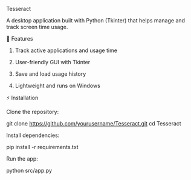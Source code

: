 Tesseract

A desktop application built with Python (Tkinter) that helps manage and track screen time usage.

🚀 Features

1. Track active applications and usage time

2. User-friendly GUI with Tkinter

3. Save and load usage history

4. Lightweight and runs on Windows


⚡ Installation

Clone the repository:

git clone https://github.com/yourusername/Tesseract.git
cd Tesseract

Install dependencies:

pip install -r requirements.txt

Run the app:

python src/app.py
